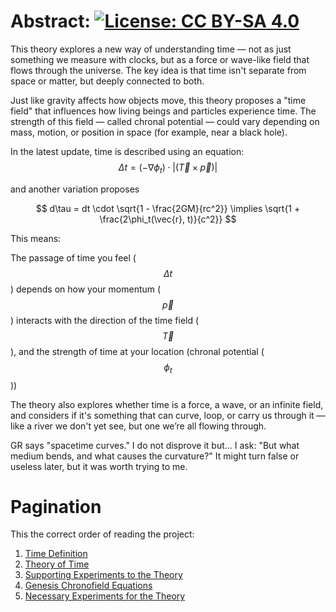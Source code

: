 # Abstract: [![License: CC BY-SA 4.0](https://img.shields.io/badge/License-CC%20BY--SA%204.0-lightgrey.svg)](https://creativecommons.org/licenses/by-sa/4.0/)



This theory explores a new way of understanding time — not as just something we measure with clocks, but as a force or wave-like field that flows through the universe. The key idea is that time isn't separate from space or matter, but deeply connected to both.

Just like gravity affects how objects move, this theory proposes a "time field" that influences how living beings and particles experience time. The strength of this field — called chronal potential — could vary depending on mass, motion, or position in space (for example, near a black hole).

In the latest update, time is described using an equation:
$$\Delta t = (-\nabla\phi_t) \cdot |(\vec{T} \times \vec{p})|$$

and another variation proposes

$$
d\tau = dt \cdot \sqrt{1 - \frac{2GM}{rc^2}} \implies \sqrt{1 + \frac{2\phi_t(\vec{r}, t)}{c^2}}
$$

This means:

The passage of time you feel ($$\Delta t$$) depends on how your momentum ($$\vec{p}$$) interacts with the direction of the time field ($$\vec{T}$$), and the strength of time at your location (chronal potential ($$\phi_t$$))

The theory also explores whether time is a force, a wave, or an infinite field, and considers if it's something that can curve, loop, or carry us through it — like a river we don't yet see, but one we’re all flowing through.


GR says "spacetime curves." I do not disprove it but...
I ask: "But what medium bends, and what causes the curvature?"
It might turn false or useless later, but it was worth trying to me.

# Pagination

This the correct order of reading the project:
1. [Time Definition](time_defn.md)
2. [Theory of Time](theory_stub.md)
3. [Supporting Experiments to the Theory](support_exp.md)
4. [Genesis Chronofield Equations](genesis_eqns.md)
5. [Necessary Experiments for the Theory](necessary_exp.md)
